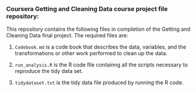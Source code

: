### Coursera Getting and Cleaning Data course project file repository:

This repository contains the following files in completion of the Getting and Cleaning Data final project. The required files are: 

1. `Codebook.md` is a code book that describes the data, variables, and the transformations or other work performed to clean up the data.

2. `run_analysis.R` is the R code file containng all the scripts necessary to reproduce the tidy data set.

3. `tidydataset.txt` is the tidy data file produced by running the R code.
